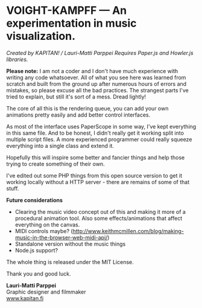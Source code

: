 
# VOIGHT-KAMPFF &mdash; An experimentation in music visualization.

_Created by KAPITAN! / Lauri-Matti Parppei_
_Requires Paper.js and Howler.js libraries._

__Please note:__ I am not a coder and I don't have much experience with writing any code 
whatsoever. All of what you see here was learned from scratch and built from the ground up 
after numerous hours of errors and mistakes, so please excuse all the bad practices. 
The strangest parts I've tried to explain, but still it's sort of a mess. Dread lightly!

The core of all this is the rendering queue, you can add your own animations pretty easily
and add better control interfaces.

As most of the interface uses PaperScope in some way, I've kept everything in
this same file. And to be honest, I didn't really get it working split into multiple
script files. A more experienced programmer could really squeeze everything into a single 
class and extend it.

Hopefully this will inspire some better and fancier things and help those trying to
create something of their own. 

I've edited out some PHP things from this open source version to get it working locally
without a HTTP server - there are remains of some of that stuff.

__Future considerations__
* Clearing the music video concept out of this and making it more of a procedural animation tool. Also some effects/animations that affect everything on the canvas.
* MIDI controls maybe? (http://www.keithmcmillen.com/blog/making-music-in-the-browser-web-midi-api/)
* Standalone version without the music things 
* Node.js support?

The whole thing is released under the MIT License. 

Thank you and good luck.


__Lauri-Matti Parppei__<br>
Graphic designer and filmmaker<br>
www.kapitan.fi
